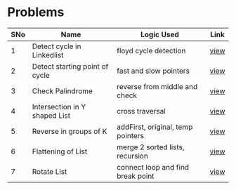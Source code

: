 # Problems

SNo | Name | Logic Used | Link |
----|------|------------|------|
1 | Detect cycle in Linkedlist | floyd cycle detection | [view](detect_cycle_list.cpp)
2 | Detect starting point of cycle | fast and slow pointers | [view](cycle_start.cpp)
3 | Check Palindrome | reverse from middle and check | [view](palindrome_list.cpp)
4 | Intersection in Y shaped List | cross traversal | [view](intersection_Y.cpp)
5 | Reverse in groups of K | addFirst, original, temp pointers | [view](reverse_groups_k.cpp)
6 | Flattening of List | merge 2 sorted lists, recursion | [view](flattening_list.cpp)
7 | Rotate List | connect loop and find break point | [view](rotate_list.cpp)